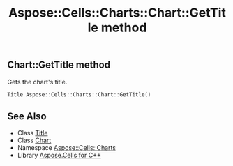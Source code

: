 ﻿---
title: Aspose::Cells::Charts::Chart::GetTitle method
linktitle: GetTitle
second_title: Aspose.Cells for C++ API Reference
description: 'Aspose::Cells::Charts::Chart::GetTitle method. Gets the chart''s title in C++.'
type: docs
weight: 3800
url: /cpp/aspose.cells.charts/chart/gettitle/
---
## Chart::GetTitle method


Gets the chart's title.

```cpp
Title Aspose::Cells::Charts::Chart::GetTitle()
```

## See Also

* Class [Title](../../title/)
* Class [Chart](../)
* Namespace [Aspose::Cells::Charts](../../)
* Library [Aspose.Cells for C++](../../../)

